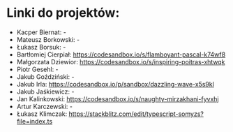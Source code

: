 # Linki do projektów:
* Kacper Biernat: -
* Mateusz Borkowski: -
* Łukasz Borsuk: -
* Bartłomiej Cierpiał: https://codesandbox.io/s/flamboyant-pascal-k74wf8
* Małgorzata Dziewior: https://codesandbox.io/s/inspiring-poitras-xhtwqk
* Piotr Gesehl: -
* Jakub Goździński: -
* Jakub Irla: https://codesandbox.io/p/sandbox/dazzling-wave-x5s9kl
* Jakub Jaśkiewicz: -
* Jan Kalinkowski: https://codesandbox.io/s/naughty-mirzakhani-fyvxhj
* Artur Karczewski: -
* Łukasz Klimczak: https://stackblitz.com/edit/typescript-somyzs?file=index.ts

